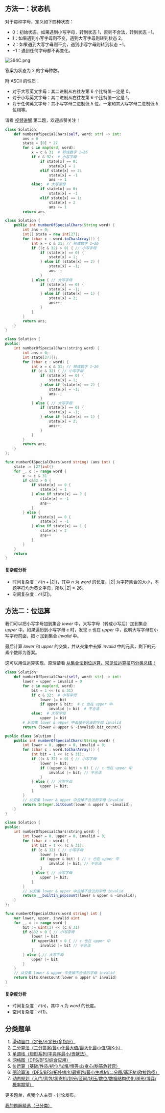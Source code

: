 ## 方法一：状态机

对于每种字母，定义如下四种状态：

- $0$：初始状态。如果遇到小写字母，转到状态 $1$，否则不合法，转到状态 $-1$。
- $1$：如果遇到小写字母则不变，遇到大写字母则转到状态 $2$。
- $2$：如果遇到大写字母则不变，遇到小写字母则转到状态 $-1$。
- $-1$：遇到任何字母都不再变化。

![394C.png](https://pic.leetcode.cn/1713671840-HgbYWt-394C.png)

答案为状态为 $2$ 的字母种数。

附 ASCII 的性质：

- 对于大写英文字母：其二进制从右往左第 $6$ 个比特值一定是 $0$。
- 对于小写英文字母：其二进制从右往左第 $6$ 个比特值一定是 $1$。
- 对于任何英文字母：其小写字母二进制低 $5$ 位，一定和其大写字母二进制低 $5$ 位相等。

请看 [视频讲解](https://www.bilibili.com/video/BV1gu4m1F7B8/) 第二题，欢迎点赞关注！

```py [sol-Python3]
class Solution:
    def numberOfSpecialChars(self, word: str) -> int:
        ans = 0
        state = [0] * 27
        for c in map(ord, word):
            x = c & 31  # 转成数字 1~26
            if c & 32:  # 小写字母
                if state[x] == 0:
                    state[x] = 1
                elif state[x] == 2:
                    state[x] = -1
                    ans -= 1
            else:  # 大写字母
                if state[x] == 0:
                    state[x] = -1
                elif state[x] == 1:
                    state[x] = 2
                    ans += 1
        return ans
```

```java [sol-Java]
class Solution {
    public int numberOfSpecialChars(String word) {
        int ans = 0;
        int[] state = new int[27];
        for (char c : word.toCharArray()) {
            int x = c & 31; // 转成数字 1~26
            if ((c & 32) > 0) { // 小写字母
                if (state[x] == 0) {
                    state[x] = 1;
                } else if (state[x] == 2) {
                    state[x] = -1;
                    ans--;
                }
            } else { // 大写字母
                if (state[x] == 0) {
                    state[x] = -1;
                } else if (state[x] == 1) {
                    state[x] = 2;
                    ans++;
                }
            }
        }
        return ans;
    }
}
```

```cpp [sol-C++]
class Solution {
public:
    int numberOfSpecialChars(string word) {
        int ans = 0;
        int state[27]{};
        for (char c : word) {
            int x = c & 31; // 转成数字 1~26
            if (c & 32) { // 小写字母
                if (state[x] == 0) {
                    state[x] = 1;
                } else if (state[x] == 2) {
                    state[x] = -1;
                    ans--;
                }
            } else { // 大写字母
                if (state[x] == 0) {
                    state[x] = -1;
                } else if (state[x] == 1) {
                    state[x] = 2;
                    ans++;
                }
            }
        }
        return ans;
    }
};
```

```go [sol-Go]
func numberOfSpecialChars(word string) (ans int) {
	state := [27]int{}
	for _, c := range word {
		x := c & 31
		if c&32 > 0 {
			if state[x] == 0 {
				state[x] = 1
			} else if state[x] == 2 {
				state[x] = -1
				ans--
			}
		} else {
			if state[x] == 0 {
				state[x] = -1
			} else if state[x] == 1 {
				state[x] = 2
				ans++
			}
		}
	}
	return
}
```

#### 复杂度分析

- 时间复杂度：$\mathcal{O}(n+|\Sigma|)$，其中 $n$ 为 $\textit{word}$ 的长度，$|\Sigma|$ 为字符集合的大小，本题字符均为英文字母，所以 $|\Sigma|=26$。
- 空间复杂度：$\mathcal{O}(|\Sigma|)$。

## 方法二：位运算

我们可以把小写字母加到集合 $\textit{lower}$ 中，大写字母（转成小写后）加到集合 $\textit{upper}$ 中。如果遍历到小写字母 $c$ 时，发现 $c$ 也在 $\textit{upper}$ 中，说明大写字母在小写字母前面，把 $c$ 加到集合 $\textit{invalid}$ 中。

最后计算 $\textit{lower}$ 和 $\textit{upper}$ 的交集，并从交集中去掉 $\textit{invalid}$ 中的元素，剩下的元素个数即为答案。

这可以用位运算实现，原理请看 [从集合论到位运算，常见位运算技巧分类总结！](https://leetcode.cn/circle/discuss/CaOJ45/)

```py [sol-Python3]
class Solution:
    def numberOfSpecialChars(self, word: str) -> int:
        lower = upper = invalid = 0
        for c in map(ord, word):
            bit = 1 << (c & 31)
            if c & 32:  # 小写字母
                lower |= bit
                if upper & bit:  # c 也在 upper 中
                    invalid |= bit  # 不合法
            else:  # 大写字母
                upper |= bit
        # 从交集 lower & upper 中去掉不合法的字母 invalid
        return (lower & upper & ~invalid).bit_count()
```

```java [sol-Java]
public class Solution {
    public int numberOfSpecialChars(String word) {
        int lower = 0, upper = 0, invalid = 0;
        for (char c : word.toCharArray()) {
            int bit = 1 << (c & 31);
            if ((c & 32) > 0) { // 小写字母
                lower |= bit;
                if ((upper & bit) > 0) { // c 也在 upper 中
                    invalid |= bit; // 不合法
                }
            } else { // 大写字母
                upper |= bit;
            }
        }
        // 从交集 lower & upper 中去掉不合法的字母 invalid
        return Integer.bitCount(lower & upper & ~invalid);
    }
}
```

```cpp [sol-C++]
class Solution {
public:
    int numberOfSpecialChars(string word) {
        int lower = 0, upper = 0, invalid = 0;
        for (char c : word) {
            int bit = 1 << (c & 31);
            if (c & 32) { // 小写字母
                lower |= bit;
                if (upper & bit) { // c 也在 upper 中
                    invalid |= bit; // 不合法
                }
            } else { // 大写字母
                upper |= bit;
            }
        }
        // 从交集 lower & upper 中去掉不合法的字母 invalid
        return __builtin_popcount(lower & upper & ~invalid);
    }
};
```

```go [sol-Go]
func numberOfSpecialChars(word string) int {
	var lower, upper, invalid uint
	for _, c := range word {
		bit := uint(1) << (c & 31)
		if c&32 > 0 { // 小写字母
			lower |= bit
			if upper&bit > 0 { // c 也在 upper 中
				invalid |= bit // 不合法
			}
		} else { // 大写字母
			upper |= bit
		}
	}
	// 从交集 lower & upper 中去掉不合法的字母 invalid
	return bits.OnesCount(lower & upper &^ invalid)
}
```

#### 复杂度分析

- 时间复杂度：$\mathcal{O}(n)$，其中 $n$ 为 $\textit{word}$ 的长度。
- 空间复杂度：$\mathcal{O}(1)$。

## 分类题单

1. [滑动窗口（定长/不定长/多指针）](https://leetcode.cn/circle/discuss/0viNMK/)
2. [二分算法（二分答案/最小化最大值/最大化最小值/第K小）](https://leetcode.cn/circle/discuss/SqopEo/)
3. [单调栈（矩形系列/字典序最小/贡献法）](https://leetcode.cn/circle/discuss/9oZFK9/)
4. [网格图（DFS/BFS/综合应用）](https://leetcode.cn/circle/discuss/YiXPXW/)
5. [位运算（基础/性质/拆位/试填/恒等式/贪心/脑筋急转弯）](https://leetcode.cn/circle/discuss/dHn9Vk/)
6. [图论算法（DFS/BFS/拓扑排序/最短路/最小生成树/二分图/基环树/欧拉路径）](https://leetcode.cn/circle/discuss/01LUak/)
7. [动态规划（入门/背包/状态机/划分/区间/状压/数位/数据结构优化/树形/博弈/概率期望）](https://leetcode.cn/circle/discuss/tXLS3i/)

更多题单，点我个人主页 - 讨论发布。

[我的题解精选（已分类）](https://github.com/EndlessCheng/codeforces-go/blob/master/leetcode/SOLUTIONS.md)
